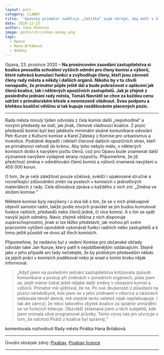 ```yaml
---
layout: post
category: CLANKY
title:  "Opavský primátor naděluje „Ježíška” svým věrným, aby mohl v klidu vládnout. Další dva zástupce Pirátů to stálo post v čele komisí"
date: 2020-12-23
author: Jana Ožanová
image: posts/christmas-money.png
tags:
  - Opava
  - Hana-Brňáková
  - Odměny
---
```


Opava, 23. prosince 2020 – **Na prosincovém zasedání zastupitelstva si koalice prosadila schválení vyšších odměn pro členy komisí a výborů, které nahrává kumulaci funkcí a zvýhodňuje členy, kteří jsou zároveň členy rady města a někdy i dalších orgánů. Nikoho by v tu chvíli nenapadlo, že primátor půjde ještě dál a bude pokračovat v uplácení jak členů koalice, tak i některých opozičních zastupitelů. Jak je zřejmé z posledního jednání rady města, Tomáš Navrátil se chce za každou cenu udržet v primátorském křesle a neomezeně vládnout. Svou podporu a křehkou koaliční většinu si tak kupuje rozdělováním placených pozic.**

<hr />

Rada města minulý týden odvolala z čela komisí další „nepohodlné“ a novými předsedy se stali, jak jinak, členové vládnoucí koalice. Z pozic předsedů komisí byli bez jakékoliv minimální slušné komunikace odvoláni Petr Kunze z Kulturní komise a Karel Záleský z Komise pro urbanismus a investice. Podobně dopadli i někteří členové dalších opozičních stran, kteří se primátorovi nehodí do krámu. Aby toho nebylo málo, v některých komisích došlo k navýšení počtu členů, což pro Opavu bude znamenat další významné navýšení výdajové strany rozpočtu. Připomeňme, že již předchozí změna v odměňování členů komisí a výborů znamená navýšení o 400 000 korun.

O tom, že je celá záležitost pouze účelová, svědčí i opakované stručné a nicneříkající zdůvodnění změn na postech v komisích v jednotlivých materiálech z rady. Celá důvodová zpráva u každého z nich zní: „Změna ve složení komise.“ 

Některé komise byly navýšeny i o dva lidi s tím, že se v nich překvapivě objevili samotní radní, takže podle nových pravidel se jim budou kumulovat funkce radních, předsedů nebo členů jedné, či více komisí. A s tím se opět navýší jejich odměny. Navíc zřejmě většina z nich disponuje superschopnostmi, jinak si lze těžko představit, jak mohou při svém pracovním vytížení opovědně vykonávat funkci radních nebo zastupitelů a k tomu ještě působit ve dvou až třech komisích. 

Připomeňme, že nedávno byl z vedení Komise pro občanské obřady odvolán také Jan Kunze, který patří k nejoblíbenějším oddávajícím. Stejně jako v jeho případě ani tady nečekejte, že by pirátským předsedům někdo za jejich práci v komisích poděkoval nebo je snad o tomto kroku nějak informoval. 

>„Když jsem na posledním jednání zastupitelstva kritizovala způsob komunikace a postup při změnách v poradních orgánech, ptala jsem se, jestli máme čekat ještě nějaké další změny v obsazení komisí a výborů. Primátor mě ujišťoval, že ne. Po své zkušenosti z působení na pozici náměstkyně, kde jsem se s jeho změnami v rétorice a názorech setkávala téměř denně, mě vlastně tento veletoč nijak nepřekvapuje. I tak ale zamrzí, že něco takového zbytek koalice za úplatné uhnízdění se ve funkcích toleruje. Obzvlášť zklamaná jsem u těch subjektů, kde jsem vnímala silné programové průniky. Tento vývoj nás jen utvrzuje v tom, že odchod Pirátů z koalice byl správný,“ 

komentovala rozhodnutí Rady města Pirátka Hana Brňáková. 

---

Úvodní obrázek zdroj: [Pixabay](https://pixabay.com/cs/photos/v%C3%A1no%C4%8Dn%C3%AD-bonus-pen%C3%ADze-d%C3%A1rek-ru%C4%8Dn%C3%AD-2947946/), [Pixabay licence](https://pixabay.com/cs/service/license/)

- - -
